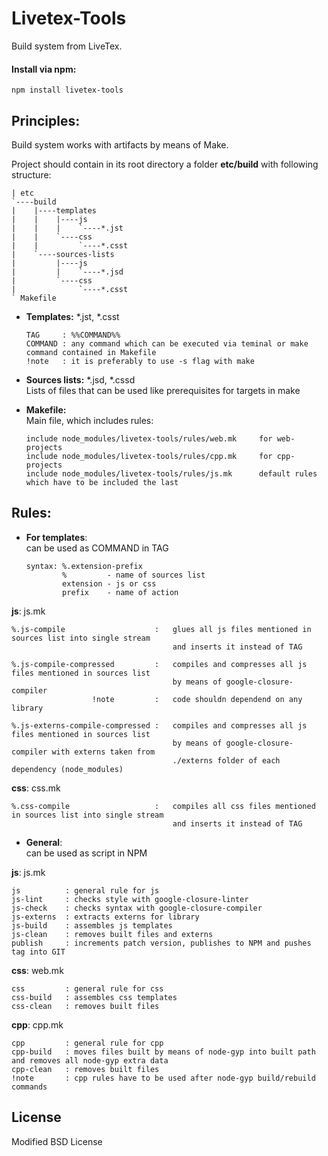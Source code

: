 # Livetex-Tools

Build system from LiveTex.

#### Install via npm:
    npm install livetex-tools


## Principles: 

Build system works with artifacts by means of Make.

Project should contain in its root directory a folder **etc/build** with following structure:

    | etc
    `----build  
    |    |----templates  
    |    |    |----js  
    |    |    |    `----*.jst  
    |    |    `----css  
    |    |         `----*.csst  
    |    `----sources-lists  
    |         |----js  
    |         |    `----*.jsd  
    |         `----css  
    |              `----*.csst  
    ` Makefile  
    
+ **Templates:** *.jst, *.csst  
    ```
    TAG     : %%COMMAND%%    
    COMMAND : any command which can be executed via teminal or make command contained in Makefile  
    !note   : it is preferably to use -s flag with make 
    ```

+ **Sources lists:** *.jsd, *.cssd  
Lists of files that can be used like prerequisites for targets in make  

+ **Makefile:**  
Main file, which includes rules:  
    
    ```
    include node_modules/livetex-tools/rules/web.mk     for web-projects  
    include node_modules/livetex-tools/rules/cpp.mk     for cpp-projects  
    include node_modules/livetex-tools/rules/js.mk      default rules which have to be included the last  
    ```

## Rules: 

+ **For templates**:     
can be used as COMMAND in TAG   

    ```
    syntax: %.extension-prefix
            %         - name of sources list
            extension - js or css
            prefix    - name of action
    ```
    
**js**: js.mk    

    %.js-compile                    :   glues all js files mentioned in sources list into single stream   
                                        and inserts it instead of TAG
                                        
    %.js-compile-compressed         :   compiles and compresses all js files mentioned in sources list   
                                        by means of google-closure-compiler  
                      !note         :   code shouldn dependend on any library
                                        
    %.js-externs-compile-compressed :   compiles and compresses all js files mentioned in sources list   
                                        by means of google-closure-compiler with externs taken from  
                                        ./externs folder of each dependency (node_modules)
    
**css**: css.mk  

    %.css-compile                   :   compiles all css files mentioned in sources list into single stream   
                                        and inserts it instead of TAG

+ **General**:  
can be used as script in NPM  

**js**: js.mk  
    
    js          : general rule for js  
    js-lint     : checks style with google-closure-linter  
    js-check    : checks syntax with google-closure-compiler     
    js-externs  : extracts externs for library   
    js-build    : assembles js templates  
    js-clean    : removes built files and externs  
    publish     : increments patch version, publishes to NPM and pushes tag into GIT  
    
**css**: web.mk     
    
    css         : general rule for css  
    css-build   : assembles css templates  
    css-clean   : removes built files  
    
**cpp**: cpp.mk   
    
    cpp         : general rule for cpp  
    cpp-build   : moves files built by means of node-gyp into built path and removes all node-gyp extra data  
    cpp-clean   : removes built files  
    !note       : cpp rules have to be used after node-gyp build/rebuild commands  
    
    
## License

Modified BSD License

